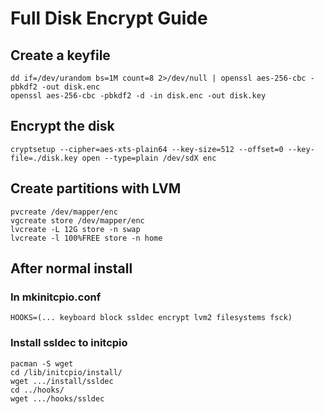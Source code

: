 
# Full Disk Encrypt Guide

## Create a keyfile
```
dd if=/dev/urandom bs=1M count=8 2>/dev/null | openssl aes-256-cbc -pbkdf2 -out disk.enc
openssl aes-256-cbc -pbkdf2 -d -in disk.enc -out disk.key
```

## Encrypt the disk
```
cryptsetup --cipher=aes-xts-plain64 --key-size=512 --offset=0 --key-file=./disk.key open --type=plain /dev/sdX enc
```

## Create partitions with LVM
```
pvcreate /dev/mapper/enc
vgcreate store /dev/mapper/enc
lvcreate -L 12G store -n swap
lvcreate -l 100%FREE store -n home
```

## After normal install

### In mkinitcpio.conf
```
HOOKS=(... keyboard block ssldec encrypt lvm2 filesystems fsck)
```
### Install ssldec to initcpio
```
pacman -S wget
cd /lib/initcpio/install/
wget .../install/ssldec
cd ../hooks/
wget .../hooks/ssldec
```
